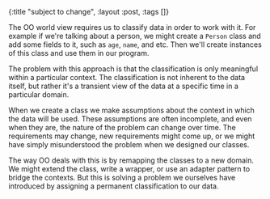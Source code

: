 {:title "subject to change", :layout :post, :tags []}

The OO world view requires us to classify data in order to work with it. For example if we're talking about a person, we might create a `Person` class and add some fields to it, such as `age`, `name`, and etc. Then we'll create instances of this class and use them in our program.

The problem with this approach is that the classification is only meaningful within a particular context. The classification is not inherent to the data itself, but rather it's a transient view of the data at a specific time in a particular domain.

When we create a class we make assumptions about the context in which the data will be used. These assumptions are often incomplete, and even when they are, the nature of the problem can change over time. The requirements may change, new requirements might come up, or we might have simply misunderstood the problem when we designed our classes.

The way OO deals with this is by remapping the classes to a new domain. We might extend the class, write a wrapper, or use an adapter pattern to bridge the contexts. But this is solving a problem we ourselves have introduced by assigning a permanent  classification to our data.